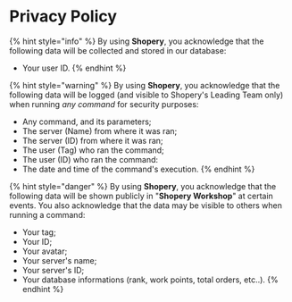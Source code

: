 # Privacy Policy

{% hint style="info" %}
By using **Shopery**, you acknowledge that the following data will be collected and stored in our database:

* Your user ID.
{% endhint %}

{% hint style="warning" %}
By using **Shopery**, you acknowledge that the following data will be logged \(and visible to Shopery's Leading Team only\) when running _any command_ for security purposes:

* Any command, and its parameters;
* The server \(Name\) from where it was ran;
* The server \(ID\) from where it was ran;
* The user \(Tag\) who ran the command;
* The user \(ID\) who ran the command:
* The date and time of the command's execution.
{% endhint %}

{% hint style="danger" %}
By using **Shopery**, you acknowledge that the following data will be shown publicly in "**Shopery Workshop**" at certain events. You also acknowledge that the data may be visible to others when running a command:

* Your tag;
* Your ID;
* Your avatar;
* Your server's name;
* Your server's ID;
* Your database informations \(rank, work points, total orders, etc..\).
{% endhint %}

